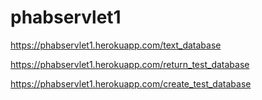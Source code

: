 # phabservlet1

https://phabservlet1.herokuapp.com/text_database

https://phabservlet1.herokuapp.com/return_test_database

https://phabservlet1.herokuapp.com/create_test_database
